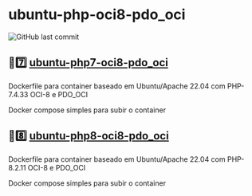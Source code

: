 # ubuntu-php-oci8-pdo_oci
<img alt="GitHub last commit" src="https://img.shields.io/github/last-commit/neids0n/ubuntu-php-oci8-pdo_oci">

##
##

## 🐘7️⃣ [ubuntu-php7-oci8-pdo_oci](https://github.com/neids0n/ubuntu-php-oci8-pdo_oci/tree/5c4629dda4cabb302de15d884bf89910384b0a85/ubuntu-php7-oci8-pdo_oci)

Dockerfile para container baseado em Ubuntu/Apache 22.04 com PHP-7.4.33 OCI-8 e PDO_OCI

Docker compose simples para subir o container

##
##

## 🐘8️⃣ [ubuntu-php8-oci8-pdo_oci](https://github.com/neids0n/ubuntu-php-oci8-pdo_oci/tree/5c4629dda4cabb302de15d884bf89910384b0a85/ubuntu-php8-oci8-pdo_oci)

Dockerfile para container baseado em Ubuntu/Apache 22.04 com PHP-8.2.11 OCI-8 e PDO_OCI

Docker compose simples para subir o container
